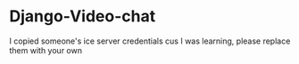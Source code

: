 # Django-Video-chat
I copied someone's ice server credentials cus I was learning, please replace them with your own
